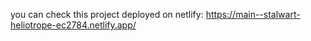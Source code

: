 you can check this project deployed on netlify: 
https://main--stalwart-heliotrope-ec2784.netlify.app/
